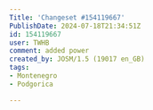 ```yaml
---
Title: 'Changeset #154119667'
PublishDate: 2024-07-18T21:34:51Z
id: 154119667
user: TWHB
comment: added power
created_by: JOSM/1.5 (19017 en_GB)
tags:
- Montenegro
- Podgorica

---
```

